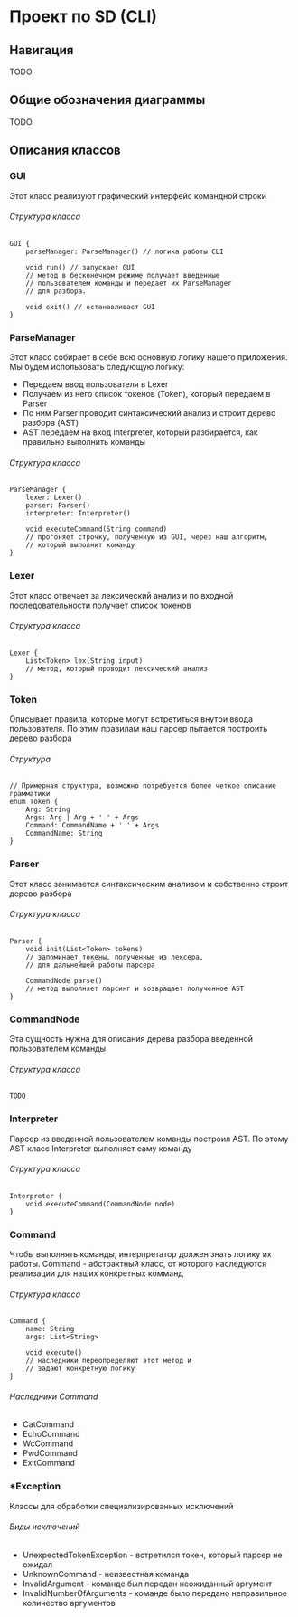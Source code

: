 # Проект по SD (CLI)

## Навигация
TODO

## Общие обозначения диаграммы
TODO

## Описания классов
### GUI
Этот класс реализуют графический интерфейс командной строки
###### Cтруктура класса
```
GUI {
	parseManager: ParseManager() // логика работы CLI

	void run() // запускает GUI
	// метод в бесконечном режиме получает введенные
	// пользователем команды и передает их ParseManager
	// для разбора.

	void exit() // останавливает GUI
}
```

### ParseManager
Этот класс собирает в себе всю основную логику нашего приложения. Мы будем использовать следующую логику:
* Передаем ввод пользователя в Lexer
* Получаем из него список токенов (Token), который передаем в Parser
* По ним Parser проводит синтаксический анализ и строит дерево разбора (AST)
* AST передаем на вход Interpreter, который разбирается, как правильно выполнить команды
###### Cтруктура класса
```
ParseManager {
	lexer: Lexer()
	parser: Parser()
	interpreter: Interpreter()

	void executeCommand(String command)
	// прогоняет строчку, полученную из GUI, через наш алгоритм,
	// который выполнит команду
}
```

### Lexer
Этот класс отвечает за лексический анализ и по входной последовательности получает список токенов
###### Cтруктура класса
```
Lexer {
	List<Token> lex(String input)
	// метод, который проводит лексический анализ
}
```

### Token
Описывает правила, которые могут встретиться внутри ввода пользователя. По этим правилам наш парсер пытается построить дерево разбора
###### Cтруктура
```
// Примерная структура, возможно потребуется более четкое описание грамматики
enum Token {
	Arg: String
	Args: Arg | Arg + ' ' + Args
	Command: CommandName + ' ' + Args
	CommandName: String
}
```

### Parser
Этот класс занимается синтаксическим анализом и собственно строит дерево разбора
###### Cтруктура класса
```
Parser {
	void init(List<Token> tokens)
	// запоминает токены, полученные из лексера, 
	// для дальнейшей работы парсера

	CommandNode parse()
	// метод выполняет парсинг и возвращает полученное AST
}
```

### CommandNode
Эта сущность нужна для описания дерева разбора введенной пользователем команды
###### Cтруктура класса
```
TODO
```

### Interpreter
Парсер из введенной пользователем команды построил AST. По этому AST класс Interpreter выполняет саму команду 
###### Cтруктура класса
```
Interpreter {
	void executeCommand(CommandNode node)
}
```

### Command
Чтобы выполнять команды, интерпретатор должен знать логику их работы. Command - абстрактный класс, от которого наследуются реализации для наших конкретных комманд
###### Cтруктура класса
```
Command {
	name: String
	args: List<String>

	void execute()
	// наследники переопределяют этот метод и 
	// задают конкретную логику
}
```
###### Наследники Command
* CatCommand
* EchoCommand
* WcCommand
* PwdCommand
* ExitCommand

### *Exception
Классы для обработки специализированных исключений

###### Виды исключений
- UnexpectedTokenException - встретился токен, который парсер не ожидал
- UnknownCommand - неизвестная команда
- InvalidArgument - команде был передан неожиданный аргумент
- InvalidNumberOfArguments - команде было передано неправильное количество аргументов
